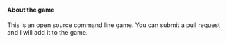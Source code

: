 #### About the game

This is an open source command line game. You can submit a pull request and I will add it to the game.
